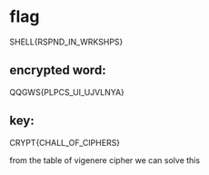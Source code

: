 # flag 
SHELL{RSPND_IN_WRKSHPS}

## encrypted word:
QQGWS{PLPCS_UI_UJVLNYA}

## key:
CRYPT{CHALL_OF_CIPHERS}


from the table of vigenere cipher we can solve this 
